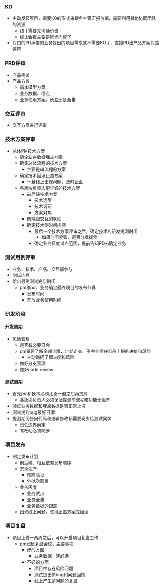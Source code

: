 ### KO
- 主动发起项目，需要KO的形式来跟各主管汇报价值，需要利用其他协同团队的资源 
  - 线下需要先沟通价值 
  - 线上会报主要是同步内容了
- 对口的PD承接的业务提出的项目需求就不需要KO了，直接PD出产品方案对焦评审
### PRD评审
- 产品需求
- 产品方案 
  - 需求模型方案 
  - 业务数据、埋点 
  - 业务使用方案，灰度还是全量
### 交互评审
- 交互方案进行评审

### 技术方案评审
- 总体PM技术方案 
  - 确定业务数据埋点方案 
  - 确定总体流程的技术方案 
    - 主要是串流程的方案
  - 确定技术回滚止血方案 
    - 一旦线上出现问题，及时止血
  - 各版块负责人更详细的技术方案
    - 前后端技术方案
      - 技术选型
      - 技术调研
      - 方案对焦
    - 前端跟交互的联动
    - 确定技术侧时间排期
      - 最后一个技术方案评审之后，确定技术的研发提测时间
        - 如果时间紧张，是否分批提测
      - 确定业务灰度试点范围，提前告知PD去确定业务
### 测试用例评审
- 业务、技术、产品、交互都参与
- 测试内容
- 给出最终测试完毕时间
  - pm和pd、业务确定最终项目的发布节奏
    - 发布时间
    - 开放业务使用时间
### 研发阶段
#### 开发周期
- 风险管理
  - 是否有必要日会
  - pm需要了解全部流程，定期走查，不完全信任组员上报的进度和风险
    - 主动询问了解进度和风险
  - 做好分支管理
  - 做好code review

#### 测试周期
- 首先pm和技术必须走查一遍之后再提测
  - 各版块负责人必须保证提测前流程和功能无阻塞
- 验证业务数据和埋点数据是否正常上报
- 测试提的bug最好日清
- 提测期间任何代码和逻辑修改都需要同步给测试同学
  - 责任边界确定
  - 有改动必须同步
  
### 项目发布
- 制定发布计划
  - 前后端、相互依赖发布顺序
  - 安全生产
    - 预防验证
    - 分批次部署
  - 业务灰度
    - 业务试点
    - 业务全量
    - 业务数据的跟踪
  - 出现线上问题，使用止血方案先回滚
### 项目复盘
- 项目上线一两周之后，可以开启项目复盘工作
  - pm发起复盘会议，主要事项
    - 好的方面
      - 业务数据，非必选
    - 不好的方面
      - 项目中存在风险问题
      - 测试提出的bug和问题回顾
      - 线上产生的问题的复盘
